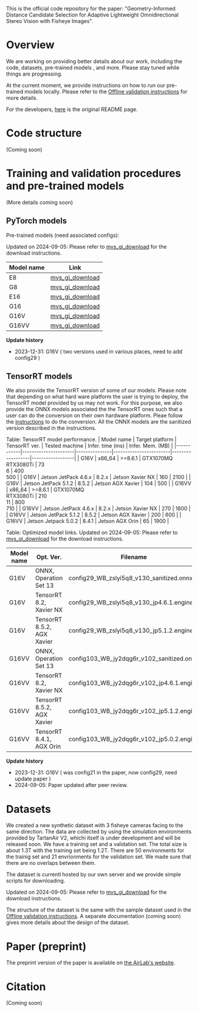 This is the official code repository for the paper: "Geometry-Informed Distance Candidate
Selection for Adaptive Lightweight Omnidirectional Stereo Vision with Fisheye Images".

# Overview

We are working on providing better details about our work, including the code, datasets,
pre-trained models , and more. Please stay tuned while things are progressing. 

At the current moment, we provide instructions on how to run our pre-trained models locally.
Please refer to the [Offline validation instructions](docs/offline_validation/README.md) for more
details.

For the developers, [here](docs/original_home_page_readme/README.md) is the original README page.

# Code structure

(Coming soon)

# Training and validation procedures and pre-trained models

(More details coming soon)

[//]: # (This is a comment line, see https://stackoverflow.com/questions/4823468/comments-in-markdown)
[//]: # (The mvs_gi_download link.)

[mvs_gi_download_link]: https://github.com/castacks/mvs_gi_download

## PyTorch models ##
Pre-trained models (need associated configs):

Updated on 2024-09-05: Please refer to [mvs_gi_download][mvs_gi_download_link] for the download instructions.

| Model name | Link                                    |
|------------|-----------------------------------------|
| E8         | [mvs_gi_download][mvs_gi_download_link] |
| G8         | [mvs_gi_download][mvs_gi_download_link] |
| E16        | [mvs_gi_download][mvs_gi_download_link] |
| G16        | [mvs_gi_download][mvs_gi_download_link] |
| G16V       | [mvs_gi_download][mvs_gi_download_link] |
| G16VV      | [mvs_gi_download][mvs_gi_download_link] |

__Update history__
- 2023-12-31: G16V ( two versions used in various places, need to add config29 )

## TensorRT models ##

We also provide the TensorRT version of some of our models. Please note that depending on what
hard ware platform the user is trying to deploy, the TensorRT model provided by us may not work.
For this purpose, we also provide the ONNX models associated the the TensorRT ones such that a
user can do the conversion on their own hardware platform. Pleae follow the
[instructions](docs/HardwareAcceleration.md) to do the conversion. All the ONNX models are the
sanitized version described in the instructions.

Table: TensorRT model performance.
| Model name | Target platform      | TensorRT ver. | Tested machine         | Infer. time (ms) | Infer. Mem. (MB) |
|------------|----------------------|---------------|------------------------|------------------|------------------|
| G16V       | x86_64               | >=8.6.1       | GTX1070MQ<br>RTX3080Ti | 73<br>6          | 400<br>500       |
| G16V       | Jetson JetPack 4.6.x | 8.2.x         | Jetson Xavier NX       | 160              | 2100             |
| G16V       | Jetson JetPack 5.1.2 | 8.5.2         | Jetson AGX Xavier      | 104              | 500              |
| G16VV      | x86_64               | >=8.6.1       | GTX1070MQ<br>RTX3080Ti | 210<br>11        | 800<br>710       |
| G16VV      | Jetson JetPack 4.6.x | 8.2.x         | Jetson Xavier NX       | 270              | 1800             |
| G16VV      | Jetson JetPack 5.1.2 | 8.5.2         | Jetson AGX Xavier      | 200              | 600              |
| G16VV      | Jetson Jetpack 5.0.2 | 8.4.1         | Jetson AGX Orin        | 65               | 1900             |

Table: Optimized model links. Updated on 2024-09-05: Please refer to [mvs_gi_download][mvs_gi_download_link] for the download instructions.

| Model name | Opt. Ver.                  |Filename                                   | Link                                    |
|------------|----------------------------|-------------------------------------------|-----------------------------------------|
| G16V       | ONNX, Operation Set 13     | config29_WB_zslyi5q8_v130_sanitized.onnx  | [mvs_gi_download][mvs_gi_download_link] |
| G16V       | TensorRT 8.2, Xavier NX    | config29_WB_zslyi5q8_v130_jp4.6.1.engine  | [mvs_gi_download][mvs_gi_download_link] |
| G16V       | TensorRT 8.5.2, AGX Xavier | config29_WB_zslyi5q8_v130_jp5.1.2.engine  | [mvs_gi_download][mvs_gi_download_link] |
| G16VV      | ONNX, Operation Set 13     | config103_WB_jy2dqg6r_v102_sanitized.onnx | [mvs_gi_download][mvs_gi_download_link] |
| G16VV      | TensorRT 8.2, Xavier NX    | config103_WB_jy2dqg6r_v102_jp4.6.1.engine | [mvs_gi_download][mvs_gi_download_link] |
| G16VV      | TensorRT 8.5.2, AGX Xavier | config103_WB_jy2dqg6r_v102_jp5.1.2.engine | [mvs_gi_download][mvs_gi_download_link] |
| G16VV      | TensorRT 8.4.1, AGX Orin   | config103_WB_jy2dqg6r_v102_jp5.0.2.engine | [mvs_gi_download][mvs_gi_download_link] |

__Update history__
- 2023-12-31: G16V ( was config21 in the paper, now config29, need update paper )
- 2024-09-05: Paper updated after peer review.

[//]: # (This is a comment line, see https://stackoverflow.com/questions/4823468/comments-in-markdown)
[//]: # (The above TensorRT table is saved at https://drive.google.com/drive/folders/18TTxTwLSsJrnlKawxWXw1eybwctOKNRa?usp=drive_link . However, it's outdated. )

# Datasets

We created a new synthetic dataset with 3 fisheye cameras facing to the same direction. The data
are collected by using the simulation environments provided by TartanAir V2, whichi itself is
under development and will be released soon. We have a training set and a validation set. The
total size is about 1.3T with the training set being 1.2T. There are 50 environments for the
trainig set and 21 envrionments for the validation set. We made sure that there are no overlaps
between them.

The dataset is currentl hosted by our own server and we provide simple scripts for downloading.

Updated on 2024-09-05: Please refer to [mvs_gi_download][mvs_gi_download_link] for the download instructions.

The structure of the dataset is the same with the sample dataset used in the [Offline validation instructions](docs/offline_validation/README.md). A separate documentation (coming soon) gives more details about the design of the dataset.

# Paper (preprint)

The preprint version of the paper is available on [the AirLab's website](http://theairlab.org/img/posts/2023-10-10-dsta-depth-gicandidates/ICRA_2024__Pulling__Tan__Hu__Scherer.pdf).

# Citation

(Coming soon)

